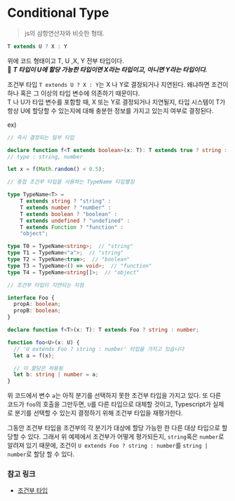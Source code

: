 # <b>Conditional Type</b>
> js의 삼항연산자와 비슷한 형태.
```ts
T extends U ? X : Y
``` 
위에 코드 형태이고 T, U ,X, Y 전부 타입이다. <br>
📓 ***T 타입이 U에 할당 가능한 타입이면 X라는 타입이고, 아니면 Y라는 타입이다.***

조건부 타입 `T extends U ? X : Y`는 X 나 Y로 결정되거나 지연된다. 왜냐하면 조건이 하나 혹은 그 이상의 타입 변수에 의존하기 때문이다.<br>
T 나 U가 타입 변수를 포함할 때, X 또는 Y로 결정되거나 지연될지, 타입 시스템이 T가 항상 U에 할당할 수 있는지에 대해 충분한 정보를 가지고 있는지 여부로 결정된다. <br>

ex) 
```ts
// 즉시 결정되는 일부 타입

declare function f<T extends boolean>(x: T): T extends true ? string : number;
// type : string, number

let x = f(Math.random() < 0.5);
```
```ts
// 중첩 조건부 타입을 사용하는 TypeName 타입별칭

type TypeName<T> =
    T extends string ? "string" :
    T extends number ? "number" :
    T extends boolean ? "boolean" :
    T extends undefined ? "undefined" :
    T extends Function ? "function" :
    "object";

type T0 = TypeName<string>;  // "string"
type T1 = TypeName<"a">;  // "string"
type T2 = TypeName<true>;  // "boolean"
type T3 = TypeName<() => void>;  // "function"
type T4 = TypeName<string[]>;  // "object"
```

```ts
// 조건부 타입이 지연되는 지점

interface Foo {
  propA: boolean;
  propB: boolean;
}

declare function f<T>(x: T): T extends Foo ? string : number;

function foo<U>(x: U) {
  // 'U extends Foo ? string : number' 타입을 가지고 있습니다
  let a = f(x);

  // 이 할당은 허용됨
  let b: string | number = a;
}
```
위 코드에서 변수 `a`는 아직 분기를 선택하지 못한 조건부 타입을 가지고 있다. 또 다른 코드가 `foo`의 호출을 그만두면, `U`를 다른 타입으로 대체할 것이고, Typescript가 실제로 분기를 선택할 수 있는지 결정하기 위해 조건부 타입을 재평가한다. 

그동안 조건부 타입을 조건부의 각 분기가 대상에 할당 가능한 한 다른 대상 타입으로 할당할 수 있다. 그래서 위 예제에서 조건부가 어떻게 평가되든지, `string`혹은 `number`로 알려져 있기 때문에, 조건이 `U extends Foo ? string : number`를 `string | number`로 할당 할 수 있다.

### 참고 링크
- <a href="https://typescript-kr.github.io/pages/advanced-types.html#%EC%A1%B0%EA%B1%B4%EB%B6%80-%ED%83%80%EC%9E%85-conditional-types">조건부 타입</a>